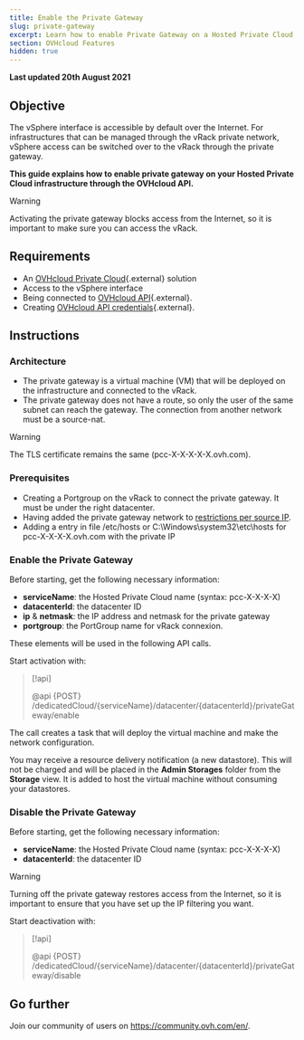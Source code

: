 ```yaml
---
title: Enable the Private Gateway
slug: private-gateway
excerpt: Learn how to enable Private Gateway on a Hosted Private Cloud infrastructure
section: OVHcloud Features
hidden: true
---
```


**Last updated 20th August 2021**

## Objective

The vSphere interface is accessible by default over the Internet. For infrastructures that can be managed through the vRack private network, vSphere access can be switched over to the vRack through the private gateway.

**This guide explains how to enable private gateway on your Hosted Private Cloud infrastructure through the OVHcloud API.**

> [!warning]
>
> Activating the private gateway blocks access from the Internet, so it is important to make sure you can access the vRack.
>

## Requirements

* An [OVHcloud Private Cloud](https://www.ovh.co.uk/private-cloud/){.external} solution
* Access to the vSphere interface
* Being connected to [OVHcloud API](https://api.ovh.com/console){.external}.
* Creating [OVHcloud API credentials](https://docs.ovh.com/gb/en/api/first-steps-with-ovh-api/){.external}.

## Instructions

### Architecture

* The private gateway is a virtual machine (VM) that will be deployed on the infrastructure and connected to the vRack.
* The private gateway does not have a route, so only the user of the same subnet can reach the gateway. The connection from another network must be a source-nat.

> [!warning]
>
> The TLS certificate remains the same (pcc-X-X-X-X-X.ovh.com).
>

### Prerequisites

* Creating a Portgroup on the vRack to connect the private gateway. It must be under the right datacenter.
* Having added the private gateway network to [restrictions per source IP](https://docs.ovh.com/gb/en/private-cloud/control-panel-ovh-private-cloud/).
* Adding a entry in file /etc/hosts or C:\Windows\system32\etc\hosts for pcc-X-X-X-X.ovh.com with the private IP

### Enable the Private Gateway

Before starting, get the following necessary information:

- **serviceName**: the Hosted Private Cloud name (syntax: pcc-X-X-X-X)
- **datacenterId**: the datacenter ID
- **ip** & **netmask**: the IP address and netmask for the private gateway
- **portgroup**: the PortGroup name for vRack connexion.

These elements will be used in the following API calls.

Start activation with:

> [!api]
>
> @api {POST} /dedicatedCloud/{serviceName}/datacenter/{datacenterId}/privateGateway/enable
>

The call creates a task that will deploy the virtual machine and make the network configuration.

You may receive a resource delivery notification (a new datastore). This will not be charged and will be placed in the **Admin Storages** folder from the **Storage** view. It is added to host the virtual machine without consuming your datastores.

### Disable the Private Gateway

Before starting, get the following necessary information:

- **serviceName**: the Hosted Private Cloud name (syntax: pcc-X-X-X-X)
- **datacenterId**: the datacenter ID

> [!warning]
>
> Turning off the private gateway restores access from the Internet, so it is important to ensure that you have set up the IP filtering you want.
>

Start deactivation with:

> [!api]
>
> @api {POST} /dedicatedCloud/{serviceName}/datacenter/{datacenterId}/privateGateway/disable
>

## Go further

Join our community of users on <https://community.ovh.com/en/>.

